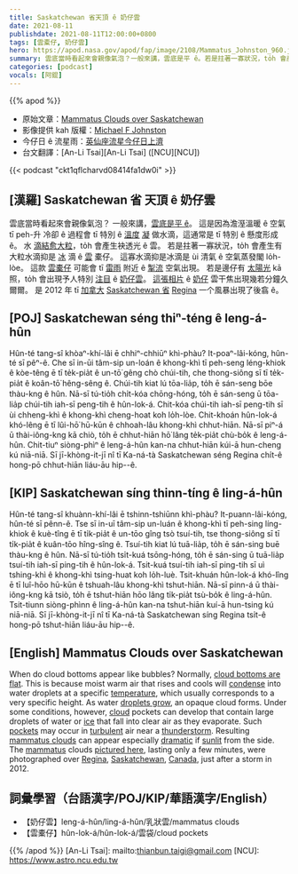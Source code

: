 ```yaml
---
title: Saskatchewan 省天頂 ê 奶仔雲
date: 2021-08-11
publishdate: 2021-08-11T12:00:00+0800
tags: [雲橐仔, 奶仔雲]
hero: https://apod.nasa.gov/apod/fap/image/2108/Mammatus_Johnston_960.jpg
summary: 雲底當時看起來會親像氣泡？一般來講，雲底是平 ê。若是拄著一寡狀況，to̍h 會產生有大粒水滴抑是冰滴 ê 雲橐仔。
categories: [podcast]
vocals: [阿錕]
---
```


{{% apod %}}

- 原始文章：[Mammatus Clouds over Saskatchewan](https://apod.nasa.gov/apod/ap210811.html)
- 影像提供 kah 版權：[Michael F Johnston](https://www.instagram.com/beautyandruin/)
- 今仔日 ê 流星雨：[英仙座流星今仔日上濟](https://blogs.nasa.gov/Watch_the_Skies/2021/07/30/the-perseids-are-on-the-rise/)
- 台文翻譯：[An-Li Tsai][An-Li Tsai] ([NCU][NCU])

{{< podcast "ckt1qflcharvd08414fa1dw0i" >}}

## [漢羅] Saskatchewan 省 天頂 ê 奶仔雲
雲底當時看起來會親像氣泡？
一般來講，[雲底是平 ê][cloud bottoms are flat]。
這是因為澹溼溫暖 ê 空氣 tī peh-升 冷卻 ê 過程會 tī 特別 ê [溫度][temperature] [凝][condense] 做水滴，這通常是 tī 特別 ê 懸度形成 ê。
水 [滴結愈大粒][droplets grow]，to̍h 會產生袂透光 ê 雲。
若是拄著一寡狀況，to̍h 會產生有大粒水滴抑是 [冰][ice] 滴 ê [雲][cloud] 橐仔。
這寡水滴抑是冰滴是 ùi 清氣 ê 空氣蒸發閣 lo̍h-lòe。
這款 [雲橐仔][pockets] 可能會 tī [雷雨][thunderstorm] 附近 ê [掣流][turbulent] 空氣出現。
若是邊仔有 [太陽光][sunlit] kā 照，to̍h 會出現予人特別 [注目][dramatic] ê [奶仔雲][mammatus clouds]。
[這張相片][pictured here] ê [奶仔][mammatus] 雲干焦出現幾若分鐘久爾爾。
是 2012 年 tī [加拿大][Canada] [Saskatchewan 省][Saskatchewan] [Regina][Regina] 一个風暴出現了後翕 ê。

## [POJ] Saskatchewan séng thiⁿ-téng ê leng-á-hûn
Hûn-té tang-sî khòaⁿ-khí-lâi ē chhiⁿ-chhiūⁿ khì-phàu?
It-poaⁿ-lâi-kóng, hûn-té sī pêⁿ-ê.
Che sī in-ūi tâm-sip un-loán ê khong-khì tī peh-seng léng-khiok ê kòe-têng ē tī te̍k-pia̍t ê un-tō͘ gêng chò chúi-tih, che thong-siông sī tī te̍k-pia̍t ê koân-tō͘ hêng-sêng ê.
Chúi-tih kiat lú tōa-lia̍p, to̍h ē sán-seng bōe thàu-kng ê hûn.
Nā-sī tú-tio̍h chi̍t-kóa chōng-hóng, to̍h ē sán-seng ū tōa-lia̍p chúi-tih iah-sī peng-tih ê hûn-lok-á.
Chit-kóa chúi-tih iah-sī peng-tih sī ùi chheng-khì ê khong-khì cheng-hoat koh lo̍h-lòe.
Chit-khoán hûn-lok-á khó-lêng ē tī lûi-hō͘ hū-kūn ê chhoah-lâu khong-khì chhut-hiān.
Nā-sī piⁿ-á ū thài-iông-kng kā chiò, to̍h ē chhut-hiān hō͘ lâng te̍k-pia̍t chù-bo̍k ê leng-á-hûn.
Chit-tiuⁿ siòng-phìⁿ ê leng-á-hûn kan-na chhut-hiān kúi-ā hun-cheng kú niā-niā.
Sī jī-khòng-it-jī nî tī Ka-ná-tà Saskatchewan séng Regina chi̍t-ê hong-pō chhut-hiān liáu-āu hip--ê.

## [KIP] Saskatchewan síng thinn-tíng ê ling-á-hûn
Hûn-té tang-sî khuànn-khí-lâi ē tshinn-tshiūnn khì-phàu?
It-puann-lâi-kóng, hûn-té sī pênn-ê.
Tse sī in-uī tâm-sip un-luán ê khong-khì tī peh-sing líng-khiok ê kuè-tîng ē tī ti̍k-pia̍t ê un-tōo gîng tsò tsuí-tih, tse thong-siông sī tī ti̍k-pia̍t ê kuân-tōo hîng-sîng ê.
Tsuí-tih kiat lú tuā-lia̍p, to̍h ē sán-sing buē thàu-kng ê hûn.
Nā-sī tú-tio̍h tsi̍t-kuá tsōng-hóng, to̍h ē sán-sing ū tuā-lia̍p tsuí-tih iah-sī ping-tih ê hûn-lok-á.
Tsit-kuá tsuí-tih iah-sī ping-tih sī uì tshing-khì ê khong-khì tsing-huat koh lo̍h-luè.
Tsit-khuán hûn-lok-á khó-lîng ē tī luî-hōo hū-kūn ê tshuah-lâu khong-khì tshut-hiān.
Nā-sī pinn-á ū thài-iông-kng kā tsiò, to̍h ē tshut-hiān hōo lâng ti̍k-pia̍t tsù-bo̍k ê ling-á-hûn.
Tsit-tiunn siòng-phìnn ê ling-á-hûn kan-na tshut-hiān kuí-ā hun-tsing kú niā-niā.
Sī jī-khòng-it-jī nî tī Ka-ná-tà Saskatchewan síng Regina tsi̍t-ê hong-pō tshut-hiān liáu-āu hip--ê.

## [English] Mammatus Clouds over Saskatchewan
When do cloud bottoms appear like bubbles?
Normally, [cloud bottoms are flat][cloud bottoms are flat].
This is because moist warm air that rises and cools will [condense][condense] into water droplets at a specific [temperature][temperature], which usually corresponds to a very specific height.
As water [droplets grow][droplets grow], an opaque cloud forms.
Under some conditions, however, [cloud][cloud] pockets can develop that contain large droplets of water or [ice][ice] that fall into clear air as they evaporate.
Such [pockets][pockets] may occur in [turbulent][turbulent] air near a [thunderstorm][thunderstorm].
Resulting [mammatus clouds][mammatus clouds] can appear especially [dramatic][dramatic] if [sunlit][sunlit] from the side.
The [mammatus][mammatus] clouds [pictured here][pictured here], lasting only a few minutes, were photographed over [Regina][Regina], [Saskatchewan][Saskatchewan], [Canada][Canada], just after a storm in 2012.

## 詞彙學習（台語漢字/POJ/KIP/華語漢字/English）
- 【奶仔雲】leng-á-hûn/ling-á-hûn/乳狀雲/mammatus clouds
- 【雲橐仔】hûn-lok-á/hûn-lok-á/雲袋/cloud pockets

{{% /apod %}}
[An-Li Tsai]: mailto:thianbun.taigi@gmail.com
[NCU]: https://www.astro.ncu.edu.tw


[cloud bottoms are flat]:https://www.quora.com/Why-do-some-clouds-have-flat-bottoms-What-causes-them-to-be-fluffy-on-top-but-flat-and-even-on-the-underside
[condense]:http://www.weatherquestions.com/What_are_condensation_nuclei.htm
[temperature]:https://apod.nasa.gov/apod/ap130731.html
[droplets grow]:http://earthobservatory.nasa.gov/Library/GlobalClouds/
[cloud]:https://scijinks.gov/clouds/
[ice]:https://www.atoptics.co.uk/halosim.htm
[pockets]:https://en.wikipedia.org/wiki/Pocket
[turbulent]:https://en.wikipedia.org/wiki/Turbulence
[thunderstorm]:https://apod.nasa.gov/apod/ap170226.html
[mammatus clouds]:http://ww2010.atmos.uiuc.edu/(Gh)/guides/mtr/cld/cldtyp/oth/mm.rxml
[dramatic]:http://www.youtube.com/watch?v=Mt0zXfEktuQ
[sunlit]:https://i.pinimg.com/originals/11/dd/61/11dd6174e69c390dc90be5a517e9fb1c.jpg
[mammatus]:https://en.wikipedia.org/wiki/Mammatus_clouds
[pictured here]:https://www.instagram.com/p/CC_CxJxgJDq/
[Regina]:https://youtu.be/LLDnB5n2YQA
[Saskatchewan]:https://en.wikipedia.org/wiki/Saskatchewan
[Canada]:https://en.wikipedia.org/wiki/Canada
